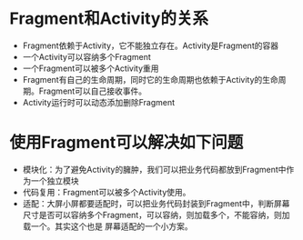 # Fragment和Activity的关系

- Fragment依赖于Activity，它不能独立存在。Activity是Fragment的容器
- 一个Activity可以容纳多个Fragment
- 一个Fragment可以被多个Activity重用
- Fragment有自己的生命周期，同时它的生命周期也依赖于Activity的生命周期。Fragment可以自己接收事件。
- Activity运行时可以动态添加删除Fragment

# 使用Fragment可以解决如下问题

- 模块化：为了避免Activity的臃肿，我们可以把业务代码都放到Fragment中作为一个独立模块
- 代码复用：Fragment可以被多个Activity使用。
- 适配：大屏小屏都要适配时，可以把业务代码封装到Fragment中，判断屏幕尺寸是否可以容纳多个Fragment，可以容纳，则加载多个，不能容纳，则加载一个。其实这个也是 屏幕适配的一个小方案。
